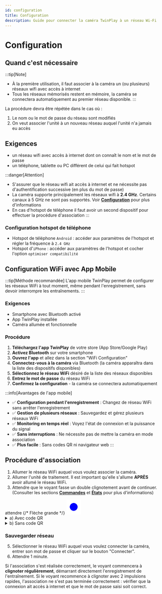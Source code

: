 ```yaml
---
id: configuration
title: Configuration
description: Guide pour connecter la caméra TwinPlay à un réseau Wi-Fi.
---
```


# Configuration

## Quand c'est nécessaire
:::tip[Note]
- À la première utilisation, il faut associer à la caméra un (ou plusieurs) réseaux wifi avec accès à internet
- Tous les réseaux mémorisés restent en mémoire, la caméra se connectera automatiquement au premier réseau disponible.
:::

La procédure devra être répétée dans le cas où :

1. Le nom ou le mot de passe du réseau sont modifiés
2. On veut associer l'unité à un nouveau réseau auquel l'unité n'a jamais eu accès

## Exigences

- un réseau wifi avec accès à internet dont on connaît le nom et le mot de passe
- un téléphone, tablette ou PC différent de celui qui fait hotspot

:::danger[Attention]
- S'assurer que le réseau wifi ait accès à internet et ne nécessite pas d'authentification successive (en plus du mot de passe)
- La caméra supporte principalement les réseaux wifi à **2.4 GHz**. Certains canaux à 5 GHz ne sont pas supportés. Voir [**Configuration**](#configuration-hotspot-telephone) pour plus d'informations
- En cas d'hotspot de téléphone il faut avoir un second dispositif pour effectuer la procédure d'association
:::

### Configuration hotspot de téléphone
- Hotspot de téléphone `Android` : accéder aux paramètres de l'hotspot et régler la fréquence à `2.4 GHz`
- Hotspot d'`iPhone` : accéder aux paramètres de l'hotspot et cocher l'option `optimiser compatibilité`

## Configuration WiFi avec App Mobile

:::tip[Méthode recommandée]
L'app mobile TwinPlay permet de configurer les réseaux WiFi à tout moment, même pendant l'enregistrement, sans devoir interrompre les entraînements.
:::

### Exigences
- Smartphone avec Bluetooth activé  
- App TwinPlay installée
- Caméra allumée et fonctionnelle

### Procédure
1. **Téléchargez l'app TwinPlay** de votre store (App Store/Google Play)
2. **Activez Bluetooth** sur votre smartphone
3. **Ouvrez l'app** et allez dans la section "WiFi Configuration"
4. **Connectez-vous à la caméra** via Bluetooth (la caméra apparaîtra dans la liste des dispositifs disponibles)
5. **Sélectionnez le réseau WiFi** désiré de la liste des réseaux disponibles
6. **Entrez le mot de passe** du réseau WiFi
7. **Confirmez la configuration** - la caméra se connectera automatiquement

:::info[Avantages de l'app mobile]
- ✅ **Configuration pendant l'enregistrement** : Changez de réseau WiFi sans arrêter l'enregistrement
- ✅ **Gestion de plusieurs réseaux** : Sauvegardez et gérez plusieurs réseaux WiFi 
- ✅ **Monitoring en temps réel** : Voyez l'état de connexion et la puissance du signal
- ✅ **Sans interruptions** : Ne nécessite pas de mettre la caméra en mode association
- ✅ **Plus facile** : Sans codes QR ni navigateur web
:::

## Procédure d'association

1. Allumer le réseau WiFi auquel vous voulez associer la caméra.
2. Allumer l'unité de traitement. Il est important qu'elle s'allume **APRÈS** avoir allumé le réseau WiFi.
3. Attendre que le voyant fasse un double clignotement avant de continuer.
   (Consulter les sections [**Commandes**](before-starting#commandes) et [**États**](before-starting#états) pour plus d'informations)
<div style={{ display: 'flex', alignItems: 'center', justifyContent: 'center' }}>
  <span style={{ fontSize: '20px'}}>attendre</span> {/* Flèche grande */}
  <img src="/img/blink2_400ms_50_1000ms.gif" alt="double_clignotement" style={{ width: '80px' }} />
</div>

<details>
  <summary>a) Avec code QR</summary>
  
1. Scanner le premier code QR pour se connecter au réseau TwinPlay.

   <img src="/img/QR_wifi.png" alt="qr_wifi" width="150" />

2. Scanner le second code QR pour être redirigé vers la page de configuration de TwinPlay.

   <img src="/img/QR_link.png" alt="qr_link" width="150" />
</details>

<details>
  <summary>b) Sans code QR</summary>

```
Réseau : TwinPlay
Mot de passe : TwinPlayCamera
```

1. Se connecter au réseau.

2. Ouvrir le navigateur (Chrome, Safari, etc.) et aller à la page **http://192.168.4.1:5000**, où s'ouvrira la page de configuration de TwinPlay.
</details>

### Sauvegarder réseau

5. Sélectionner le réseau WiFi auquel vous voulez connecter la caméra, entrer son mot de passe et cliquer sur le bouton "Connecter".
6. Attendre 1 minute.

Si l'association s'est réalisée correctement, le voyant commencera à **clignoter régulièrement**, démarrant directement l'enregistrement de l'entraînement. Si le voyant recommence à clignoter avec 2 impulsions rapides, l'association ne s'est pas terminée correctement : vérifier que la connexion ait accès à internet et que le mot de passe saisi soit correct.